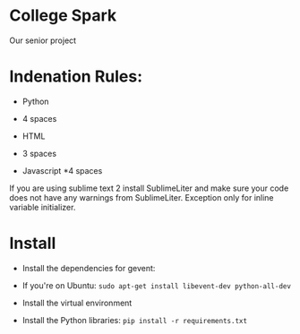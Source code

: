# College Spark

Our senior project

# Indenation Rules:
* Python
 * 4 spaces

* HTML
 * 3 spaces

* Javascript
 *4 spaces

If you are using sublime text 2 install SublimeLiter and make sure your code does not have any warnings
from SublimeLiter. Exception only for inline variable initializer.  

# Install

* Install the dependencies for gevent:

 * If you're on Ubuntu: `sudo apt-get install libevent-dev python-all-dev`

* Install the virtual environment

* Install the Python libraries: `pip install -r requirements.txt`
